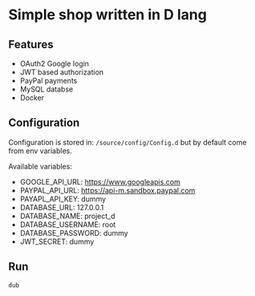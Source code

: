 # Simple shop written in D lang

## Features
* OAuth2 Google login
* JWT based authorization
* PayPal payments
* MySQL databse
* Docker

## Configuration
Configuration is stored in: `/source/config/Config.d` but by default come from env variables.

Available variables:
* GOOGLE_API_URL: https://www.googleapis.com
* PAYPAL_API_URL: https://api-m.sandbox.paypal.com
* PAYAPL_API_KEY:  dummy
* DATABASE_URL: 127.0.0.1
* DATABASE_NAME: project_d
* DATABASE_USERNAME: root
* DATABASE_PASSWORD: dummy
* JWT_SECRET: dummy
## Run
```
dub
```
